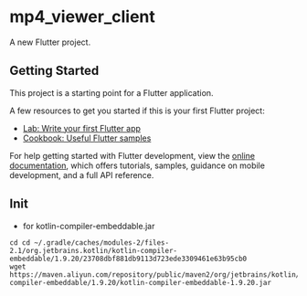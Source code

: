 # mp4_viewer_client

A new Flutter project.

## Getting Started

This project is a starting point for a Flutter application.

A few resources to get you started if this is your first Flutter project:

- [Lab: Write your first Flutter app](https://docs.flutter.dev/get-started/codelab)
- [Cookbook: Useful Flutter samples](https://docs.flutter.dev/cookbook)

For help getting started with Flutter development, view the
[online documentation](https://docs.flutter.dev/), which offers tutorials,
samples, guidance on mobile development, and a full API reference.

## Init

* for kotlin-compiler-embeddable.jar

``` shell
cd cd ~/.gradle/caches/modules-2/files-2.1/org.jetbrains.kotlin/kotlin-compiler-embeddable/1.9.20/23708dbf881db9113d723ede3309461e63b95cb0
wget https://maven.aliyun.com/repository/public/maven2/org/jetbrains/kotlin/kotlin-compiler-embeddable/1.9.20/kotlin-compiler-embeddable-1.9.20.jar
```
